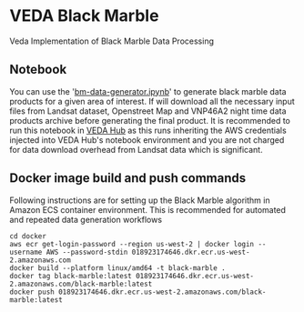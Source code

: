 # VEDA Black Marble
Veda Implementation of Black Marble Data Processing

## Notebook

You can use the '[bm-data-generator.ipynb](notebooks%2Fbm-data-generator.ipynb)' to generate black marble data products
for a given area of interest. If will download all the necessary input files from Landsat dataset, Openstreet Map and VNP46A2 night 
time data products archive before generating the final product. It is recommended to run this notebook in [VEDA Hub](https://hub.openveda.cloud/) 
as this runs inheriting the AWS credentials injected into VEDA Hub's notebook environment and you are not charged for data download
overhead from Landsat data which is significant.

## Docker image build and push commands

Following instructions are for setting up the Black Marble algorithm in Amazon ECS container environment. This is recommended 
for automated and repeated data generation workflows

```
cd docker
aws ecr get-login-password --region us-west-2 | docker login --username AWS --password-stdin 018923174646.dkr.ecr.us-west-2.amazonaws.com
docker build --platform linux/amd64 -t black-marble .
docker tag black-marble:latest 018923174646.dkr.ecr.us-west-2.amazonaws.com/black-marble:latest
docker push 018923174646.dkr.ecr.us-west-2.amazonaws.com/black-marble:latest
```